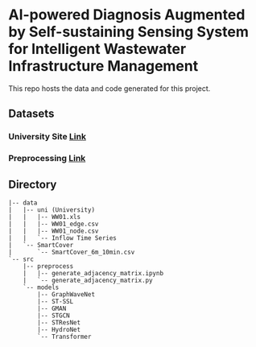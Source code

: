 # AI-powered Diagnosis Augmented by Self-sustaining Sensing System for Intelligent Wastewater Infrastructure Management

This repo hosts the data and code generated for this project.

## Datasets

### University Site [Link](https://github.com/VV123/AI4Hydro/tree/main/data/uni)

### Preprocessing [Link](https://github.com/VV123/AI4Hydro/tree/main/src/preprocess)


## Directory

```
|-- data
|   |-- uni (University)
|   |   |-- WW01.xls
|   |   |-- WW01_edge.csv
|   |   |-- WW01_node.csv
|   |   `-- Inflow Time Series
|   `-- SmartCover
|       `-- SmartCover_6m_10min.csv
`-- src
    |-- preprocess
    |   |-- generate_adjacency_matrix.ipynb
    |   `-- generate_adjacency_matrix.py
    `-- models
        |-- GraphWaveNet
        |-- ST-SSL
        |-- GMAN
        |-- STGCN
        |-- STResNet
        |-- HydroNet
        `-- Transformer
```


